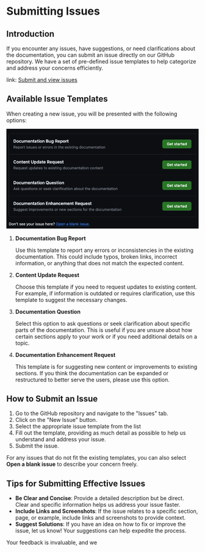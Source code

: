 # Submitting Issues

## Introduction

If you encounter any issues, have suggestions, or need clarifications about
the documentation, you can submit an issue directly on our GitHub repository.
We have a set of pre-defined issue templates to help categorize and address
your concerns efficiently.

link: [Submit and view issues](https://github.com/bhklab/handbook/issues)

## Available Issue Templates

When creating a new issue, you will be presented with the following options:

  ![submitting-issues](images/submitting-issues.png)


1. **Documentation Bug Report**

    Use this template to report any errors or inconsistencies in the existing
    documentation. This could include typos, broken links, incorrect information,
    or anything that does not match the expected content.

2. **Content Update Request**

    Choose this template if you need to request updates to existing content.
     For example, if information is outdated or requires clarification,
     use this template to suggest the necessary changes.

3. **Documentation Question**

    Select this option to ask questions or seek clarification about specific
     parts of the documentation. This is useful if you are unsure about how
     certain sections apply to your work or if you need additional details
     on a topic.

4. **Documentation Enhancement Request**

    This template is for suggesting new content or improvements to existing
     sections. If you think the documentation can be expanded or restructured
     to better serve the users, please use this option.

## How to Submit an Issue

1. Go to the GitHub repository and navigate to the "Issues" tab.
2. Click on the "New Issue" button.
3. Select the appropriate issue template from the list
4. Fill out the template, providing as much detail as possible to help us
   understand and address your issue.
5. Submit the issue.

For any issues that do not fit the existing templates, you can
also select **Open a blank issue** to describe your concern freely.

## Tips for Submitting Effective Issues

- **Be Clear and Concise**: Provide a detailed description but be direct.
  Clear and specific information helps us address your issue faster.
- **Include Links and Screenshots**: If the issue relates to a specific
  section, page, or example, include links and screenshots to provide context.
- **Suggest Solutions**: If you have an idea on how to fix or improve the
  issue, let us know! Your suggestions can help expedite the process.

Your feedback is invaluable, and we

